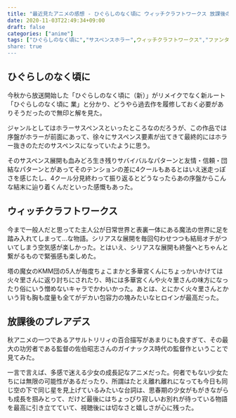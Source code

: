 ```yaml
---
title: "最近見たアニメの感想 - ひぐらしのなく頃に ウィッチクラフトワークス 放課後のプレアデス -"
date: 2020-11-03T22:49:34+09:00
draft: false
categories: ["anime"]
tags: ["ひぐらしのなく頃に","サスペンスホラー",ウィッチクラフトワークス","ファンタジー","放課後のプレアデス","青春"]
share: true
---
```

## ひぐらしのなく頃に
今秋から放送開始した「ひぐらしのなく頃に（新）」がリメイクでなく新ルート「ひぐらしのなく頃に 業」と分かり、どうやら過去作を履修しておく必要がありそうだったので無印と解を見た。  

ジャンルとしてはホラーサスペンスといったところなのだろうが、この作品では序盤がホラーが前面にあって、徐々にサスペンス要素が出てきて最終的にはホラー抜きのただのサスペンスになっていたように思う。

そのサスペンス展開も血みどろ生き残りサバイバルなパターンと友情・信頼・団結なパターンとがあってそのテンションの差に4クールもあるとはいえ迷走っぽさを感じたし、4クール分見終わって振り返るとどうなったらあの序盤からこんな結末に辿り着くんだといった感慨もあった。

## ウィッチクラフトワークス
今まで一般人だと思ってた主人公が日常世界と表裏一体にある魔法の世界に足を踏み入れてしまって...な物語。シリアスな展開を毎回匂わせつつも結局オチがついてしまう空気感が楽しかった。とはいえ、シリアスな展開も終盤へとちゃんと繋がるもので緊張感も楽しめた。

塔の魔女のKMM団の5人が毎度ちょこまかと多華宮くんにちょっかいかけては火々里さんに返り討ちにされたり、時には多華宮くんや火々里さんの味方になったり俗にいう憎めないキャラでかわいかった。あとは、とにかく火々里さんとかいう背も胸も度量も全てがデカい包容力の塊みたいなヒロインが最高だった。

## 放課後のプレアデス
秋アニメの一つであるアサルトリリィの百合描写があまりにも良すぎて、その最大の功労者である監督の佐伯昭志さんのガイナックス時代の監督作ということで見てみた。

一言で言えば、多感で迷える少女の成長記なアニメだった。何者でもない少女たちには無限の可能性があるだったり、所謂はたとえ離れ離れになっても今日も同じ空の下で同じ星を見上げているみたいな台詞は、思春期の少女がもがきながらも成長を掴みとって、だけど最後にはちょっぴり寂しいお別れが待っている物語を最高に引き立てていて、視聴後には切なさと嬉しさが心に残った。